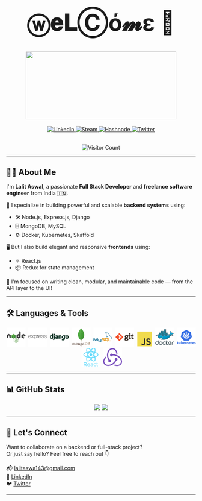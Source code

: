 <div align="center" id="header">
  <h1 style="font-size: 60px;">ⓦ𝐞𝐋Ⓒό𝓶ε 🙌</h1>
  <img src="https://miro.medium.com/max/1400/0*x4rQFjfi0iK3gS1T.gif" width="400" height="180"/>
  
  <div id="badges" style="margin-top: 15px;">
    <a href="https://www.linkedin.com/in/lalit-aswal-8a6a9537/">
      <img src="https://img.shields.io/badge/LinkedIn-orange?style=for-the-badge&logo=linkedin&logoColor=white" alt="LinkedIn"/>
    </a>
    <a href="https://steamcommunity.com/id/SKYLTT/">
      <img src="https://img.shields.io/badge/Steam-orange?style=for-the-badge&logo=steam&logoColor=white" alt="Steam"/>
    </a>
    <a href="https://hashnode.com/@skyLTT">
      <img src="https://img.shields.io/badge/hashnode-orange?style=for-the-badge&logo=hashnode&logoColor=white" alt="Hashnode"/>
    </a>
    <a href="https://twitter.com/lalitaswal2">
      <img src="https://img.shields.io/badge/Twitter-orange?style=for-the-badge&logo=twitter&logoColor=white" alt="Twitter"/>
    </a>
  </div>

  <br/>

  ![Visitor Count](https://komarev.com/ghpvc/?username=LalitAswal&style=for-the-badge&color=orange)
</div>

---

## 👨‍💻 About Me

I'm **Lalit Aswal**, a passionate **Full Stack Developer** and **freelance software engineer** from India 🇮🇳.

💼 I specialize in building powerful and scalable **backend systems** using:
- 🛠 Node.js, Express.js, Django
- 🗄 MongoDB, MySQL
- ⚙️ Docker, Kubernetes, Skaffold

🖥 But I also build elegant and responsive **frontends** using:
- ⚛️ React.js
- 📦 Redux for state management

🎯 I'm focused on writing clean, modular, and maintainable code — from the API layer to the UI!

---

## 🛠 Languages & Tools

<div align="center">
<img src="https://github.com/devicons/devicon/blob/master/icons/nodejs/nodejs-original-wordmark.svg" title="Node.js" width="50" height="50"/>&nbsp;
<img src="https://github.com/devicons/devicon/blob/master/icons/express/express-original-wordmark.svg" title="Express" width="50" height="50"/>&nbsp;
<img src="https://github.com/devicons/devicon/blob/master/icons/django/django-plain-wordmark.svg" title="Django" width="50" height="50"/>&nbsp;
<img src="https://github.com/devicons/devicon/blob/master/icons/mongodb/mongodb-original-wordmark.svg" title="MongoDB" width="50" height="50"/>&nbsp;
<img src="https://github.com/devicons/devicon/blob/master/icons/mysql/mysql-original-wordmark.svg" title="MySQL" width="50" height="50"/>&nbsp;
<img src="https://github.com/devicons/devicon/blob/master/icons/git/git-original-wordmark.svg" title="Git" width="50" height="50"/>&nbsp;
<img src="https://github.com/devicons/devicon/blob/master/icons/javascript/javascript-original.svg" title="JavaScript" width="40" height="40"/>&nbsp;
<img src="https://github.com/devicons/devicon/blob/master/icons/docker/docker-original-wordmark.svg" title="Docker" width="50" height="50"/>&nbsp;
<img src="https://github.com/devicons/devicon/blob/master/icons/kubernetes/kubernetes-plain-wordmark.svg" title="Kubernetes" width="50" height="50"/>&nbsp;
<img src="https://github.com/devicons/devicon/blob/master/icons/react/react-original-wordmark.svg" title="React.js" width="50" height="50"/>&nbsp;
<img src="https://github.com/devicons/devicon/blob/master/icons/redux/redux-original.svg" title="Redux" width="50" height="50"/>&nbsp;

</div>

---

## 📊 GitHub Stats

<div align="center">
  <img src="https://github-readme-stats.vercel.app/api?username=LalitAswal&show_icons=true&theme=react&hide_border=true" width="47%"/>
  <img src="https://github-readme-streak-stats.herokuapp.com/?user=LalitAswal&theme=react&hide_border=true" width="47%"/>
</div>

---

## 🚀 Let's Connect

Want to collaborate on a backend or full-stack project?  
Or just say hello? Feel free to reach out 👇

📬 [lalitaswa143@gmail.com](mailto:lalitaswa143@gmail.com)  
🔗 [LinkedIn](https://www.linkedin.com/in/lalitaswal/)  
🐦 [Twitter](https://twitter.com/lalitaswal2)

---
